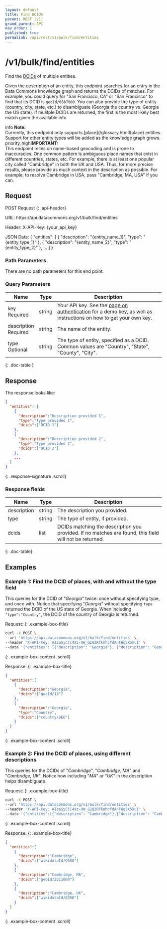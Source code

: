 ```yaml
---
layout: default
title: Find DCIDs
parent: REST (v1)
grand_parent: API
nav_order: 1
published: true
permalink: /api/rest/v1/bulk/find/entities
---
```


# /v1/bulk/find/entities

Find the [DCIDs](/glossary.html#dcid) of multiple entities.

Given the description of an entity, this endpoint searches for an entry in the Data Commons knowledge graph and returns the DCIDs of matches. For example, you could query for "San Francisco, CA" or "San Francisco" to find that its DCID is `geoId/0667000`. You can also provide the type of entity (country, city, state, etc.) to disambiguate (Georgia the country vs. Georgia the US state). If mulitple DCIDs are returned, the first is the most likely best match given the available info.

<div markdown="span" class="alert alert-info" role="alert">
   <span class="material-icons md-16">info </span><b>Note:</b><br />
   Currently, this endpoint only supports [place](/glossary.html#place) entities. Support for other entity types will be added as the knowledge graph grows.
</div>

<div markdown="span" class="alert alert-danger" role="alert">
   <span class="material-icons exclamation-icon">priority_high</span><b>IMPORTANT:</b><br />
   This endpoint relies on name-based geocoding and is prone to inaccuracies. One common pattern is ambiguous place names that exist in different countries, states, etc. For example, there is at least one popular city called "Cambridge" in both the UK and USA. Thus, for more precise results, please provide as much context in the description as possible. For example, to resolve Cambridge in USA, pass "Cambridge, MA, USA" if you can.
</div>

## Request

POST Request
{: .api-header}

<div class="api-signature">
URL:
https://api.datacommons.org/v1/bulk/find/entities

Header:
X-API-Key: {your_api_key}

JSON Data:
{
  "entities": [
    {
        "description": "{entity_name_1}",
        "type": "{entity_type_1}"
    },
    {
        "description": "{entity_name_2}",
        "type": "{entity_type_2}"
    },
    ...
  ]
}
</div>
<script src="/assets/js/syntax_highlighting.js"></script>

### Path Parameters

There are no path parameters for this end point.

### Query Parameters

| Name                                                     | Type   | Description                                                                                                                                                     |
| -------------------------------------------------------- | ------ | --------------------------------------------------------------------------------------------------------------------------------------------------------------- |
| key <br /> <required-tag>Required</required-tag>         | string | Your API key. See the [page on authentication](/api/rest/v1/getting_started#authentication) for a demo key, as well as instructions on how to get your own key. |
| description <br /> <required-tag>Required</required-tag> | string | The name of the entity.                                                                                                                                         |
| type <br /> <optional-tag>Optional</optional-tag>        | string | The type of entity, specified as a DCID. Common values are "Country", "State", "County", "City".                                                                         |
{: .doc-table }

## Response

The response looks like:

```json
{
  "entities": [
    {
      "description":"Description provided 1",
      "type":"Type provided 1",
      "dcids":["DCID 1"]
    },
    {
      "description":"Description provided 2",
      "type":"Type provided 2",
      "dcids":["DCID 2"]
    },
    ...
  ]
}
```
{: .response-signature .scroll}

### Response fields

| Name        | Type   | Description                                                                                            |
| ----------- | ------ | ------------------------------------------------------------------------------------------------------ |
| description | string | The description you provided.                                                                          |
| type        | string | The type of entity, if provided.                                                           |
| dcids       | list   | DCIDs matching the description you provided. If no matches are found, this field will not be returned. |
{: .doc-table}

## Examples

### Example 1: Find the DCID of places, with and without the type field

This queries for the DCID of "_Georgia_" twice: once without specifying type, and once with. Notice that specifying "_Georgia_" without specifying `type` returned the DCID of the US state of Georgia. When including `"type":"Country"`, the DCID of the country of Georgia is returned.

Request:
{: .example-box-title}

```bash
curl -X POST \
--url 'https://api.datacommons.org/v1/bulk/find/entities' \
--header 'X-API-Key: AIzaSyCTI4Xz-UW_G2Q2RfknhcfdAnTHq5X5XuI' \
--data '{"entities": [{"description": "Georgia"}, {"description": "Georgia", "type":"Country"}]}'
```
{: .example-box-content .scroll}

Response:
{: .example-box-title}

```json
{
  "entities":[
    {
      "description":"Georgia",
      "dcids":["geoId/13"]
    },
    {
      "description":"Georgia",
      "type":"Country",
      "dcids":["country/GEO"]
    }
  ]
}

```
{: .example-box-content .scroll}

### Example 2: Find the DCID of places, using different descriptions

This queries for the DCIDs of "_Cambridge_", "_Cambridge, MA_" and "_Cambridge, UK_". Notice how including "_MA_" or "_UK_" in the description helps disambiguate.

Request:
{: .example-box-title}

```bash
curl -X POST \
--url 'https://api.datacommons.org/v1/bulk/find/entities' \
--header 'X-API-Key: AIzaSyCTI4Xz-UW_G2Q2RfknhcfdAnTHq5X5XuI' \
--data '{"entities":[{"description": "Cambridge"},{"description": "Cambridge, MA"},{"description": "Cambridge, UK"}]}'
```
{: .example-box-content .scroll}

Response:
{: .example-box-title}

```json
{
  "entities":[
    {
      "description":"Cambridge",
      "dcids":["wikidataId/Q350"]
    },
    {
      "description":"Cambridge, MA",
      "dcids":["geoId/2511000"]
    },
    {
      "description":"Cambridge, UK",
      "dcids":["wikidataId/Q350"]
    }
  ]
}
```
{: .example-box-content .scroll}
